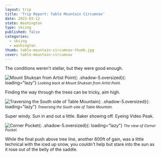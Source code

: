 ```yaml
---
layout: trip
title: 'Trip Report: Table Mountain Circumnav'
date: 2022-03-12
state: Washington
type: skiing
published: false
categories:
  - skiing
  - washington
thumb: table-mountain-circumnav-thumb.jpg
cover: table-mountain-circumnav
---
```


The conditions weren't stellar, but they were good enough.

![Mount Shuksan from Artist Point](/assets/images/trips/table-mountain-shuksan.jpg "Mount Shuksan from Artist Point"){: .shadow-5.oversized}{: loading="lazy"} <small><i>Looking back at Mount Shuksan from Artist Point.</i></small>

Finding the way through the trees can be tricky, aim high.

![Traversing the South side of Table Mountain](/assets/images/trips/table-mountain-south-traverse.jpg "Traversing the South side of Table Mountain"){: .shadow-5.oversized}{: loading="lazy"} <small><i>Traversing the South side of Table Mountain.</i></small>

Super windy. Sun in and out a little. Baker showing off. Eyeing Video Peak.

![Corner Pocket](/assets/images/trips/table-mountain-corner-pocket.jpg "Corner Pocket"){: .shadow-5.oversized}{: loading="lazy"} <small><i>The view of Corner Pocket.</i></small>

While the final push above tree line, another 600ft of gain, was a little technical with the iced up
snow, you couldn't help but stare into the sun as it rose out of the belly of
the saddle.
